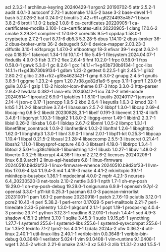acl 2.3.2-1
archlinux-keyring 20240429-1
argon2 20190702-5
attr 2.5.2-1
audit 4.0.1-3
autoconf 2.72-1
automake 1.16.5-2
base 3-2
base-devel 1-1
bash 5.2.026-2
bat 0.24.0-2
binutils 2.42+r91+g6224493e457-1
bison 3.8.2-6
brotli 1.1.0-2
bzip2 1.0.8-6
ca-certificates 20220905-1
ca-certificates-mozilla 3.100-1
ca-certificates-utils 20220905-1
clang 17.0.6-2
cmake 3.29.3-1
compiler-rt 17.0.6-2
coreutils 9.5-1
cppdap 1.58.0-1
cryptsetup 2.7.2-1
curl 8.7.1-6
db5.3 5.3.28-5
dbus 1.14.10-2
dbus-broker 36-2
dbus-broker-units 36-2
debugedit 5.0-6
device-mapper 2.03.23-3
diffutils 3.10-1
e2fsprogs 1.47.0-2
efibootmgr 18-3
efivar 39-1
expat 2.6.2-1
eza 0.18.15-1
fakeroot 1.34-1
fd 10.1.0-1
file 5.45-1
filesystem 2024.04.07-1
findutils 4.9.0-3
fish 3.7.1-2
flex 2.6.4-5
fmt 10.2.0-1
frpc 0.58.0-1
frps 0.58.0-1
gawk 5.3.0-1
gc 8.2.6-1
gcc 14.1.1+r1+g43b730b9134-1
gcc-libs 14.1.1+r1+g43b730b9134-1
gdbm 1.23-2
gettext 0.22.5-1
git 2.45.1-1
glib2 2.80.2-2
glibc 2.39+r52+gf8e4623421-1
gmp 6.3.0-2
gnupg 2.4.5-1
gnutls 3.8.5-1
gpgme 1.23.2-4
gpm 1.20.7.r38.ge82d1a6-5
grep 3.11-1
groff 1.23.0-5
guile 3.0.9-1
gzip 1.13-2
hicolor-icon-theme 0.17-3
htop 3.3.0-3
http-parser 2.9.4-2
hwdata 0.382-1
iana-etc 20240412-1
icu 74.2-2
intel-ucode 20240514-1
iproute2 6.9.0-1
iptables 1:1.8.10-1
iputils 20240117-1
jansson 2.14-4
json-c 0.17-1
jsoncpp 1.9.5-2
kbd 2.6.4-1
keyutils 1.6.3-2
kmod 32-1
krb5 1.21.2-2
libarchive 3.7.4-1
libassuan 2.5.7-2
libbpf 1.3.0-1
libcap 2.69-4
libcap-ng 0.8.5-2
libedit 20230828_3.1-1
libelf 0.191-3
libevent 2.1.12-4
libffi 3.4.6-1
libgcrypt 1.10.3-1
libgit2 1:1.8.0-2
libgpg-error 1.49-1
libidn2 2.3.7-1
libisl 0.26-2
libksba 1.6.6-1
libldap 2.6.7-2
libmnl 1.0.5-2
libmpc 1.3.1-1
libnetfilter_conntrack 1.0.9-2
libnfnetlink 1.0.2-2
libnftnl 1.2.6-1
libnghttp2 1.62.0-1
libnghttp3 1.3.0-1
libnl 3.9.0-1
libnsl 2.0.1-1
libp11-kit 0.25.3-1
libpcap 1.10.4-1
libpsl 0.21.5-2
libsasl 2.1.28-4
libseccomp 2.5.5-3
libsecret 0.21.4-1
libssh2 1.11.0-1
libsysprof-capture 46.0-3
libtasn1 4.19.0-1
libtirpc 1.3.4-1
libtool 2.5.0+1+g38c166c8-1
libunistring 1.2-1
libusb 1.0.27-1
libuv 1.48.0-2
libverto 0.3.2-5
libxcrypt 4.4.36-1
libxml2 2.12.6-2
licenses 20240206-1
linux 6.8.9.arch1-2
linux-api-headers 6.8-1
linux-firmware 20240510.b9d2bf23-1
linux-firmware-whence 20240510.b9d2bf23-1
llvm-libs 17.0.6-4
lz4 1:1.9.4-3
m4 1.4.19-3
make 4.4.1-2
mkinitcpio 39.1-1
mkinitcpio-busybox 1.36.1-1
mpdecimal 4.0.0-2
mpfr 4.2.1-3
ncurses 6.4_20230520-3
net-tools 2.10-2
nettle 3.9.1-1
npth 1.7-1
oh-my-posh 19.29.0-1
oh-my-posh-debug 19.29.0-1
oniguruma 6.9.9-1
openssh 9.7p1-2
openssl 3.3.0-1
p11-kit 0.25.3-1
pacman 6.1.0-3
pacman-mirrorlist 20231001-1
pam 1.6.1-2
pambase 20230918-1
patch 2.7.6-10
pciutils 3.12.0-1
pcre2 10.43-4
perl 5.38.2-1
perl-error 0.17029-5
perl-mailtools 2.21-7
perl-timedate 2.33-5
pinentry 1.3.0-1
pkgconf 2.1.1-1
popt 1.19-1
procps-ng 4.0.4-3
psmisc 23.7-1
python 3.12.3-1
readline 8.2.010-1
rhash 1.4.4-1
sed 4.9-3
shadow 4.15.1-2
shfmt 3.7.0-1
sqlite 3.45.3-1
sudo 1.9.15.p5-1
syncthing 1.27.7-1
systemd 255.6-1
systemd-libs 255.6-1
systemd-sysvcompat 255.6-1
tar 1.35-2
texinfo 7.1-2
tpm2-tss 4.0.1-1
tzdata 2024a-2
ufw 0.36.2-4
util-linux 2.40.1-1
util-linux-libs 2.40.1-1
verible-bin 0.0.3648-1
verible-bin-debug 0.0.3648-1
verilator 5.024-1
vim 9.1.0408-1
vim-runtime 9.1.0408-1
wget 1.24.5-2
which 2.21-6
xmake 2.9.1-3
xz 5.6.1-3
zlib 1:1.3.1-2
zstd 1.5.5-1
